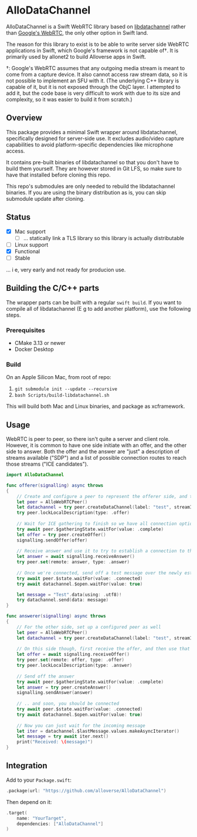 # AlloDataChannel

AlloDataChannel is a Swift WebRTC library based on [libdatachannel](https://github.com/paullouisageneau/libdatachannel) 
rather than [Google's WebRTC](https://webrtc.googlesource.com/src/+/refs/heads/main/docs/native-code), 
the only other option in Swift land.

The reason for this library to exist is to be able to write server side WebRTC applications in Swift, 
which Google's framework is not capable of†. It is primarily used by allonet2 to build Alloverse apps in Swift.

†: Google's WebRTC assumes that any outgoing media stream is meant to come from a capture device. It also cannot 
   access raw stream data, so it is not possible to implement an SFU with it. (The underlying C++ library is capable 
   of it, but it is not exposed through the ObjC layer. I attempted to add it, but the code base is very difficult 
   to work with due to its size and complexity, so it was easier to build it from scratch.)

## Overview

This package provides a minimal Swift wrapper around libdatachannel, specifically designed for server-side use. 
It excludes audio/video capture capabilities to avoid platform-specific dependencies like microphone access.

It contains pre-built binaries of libdatachannel so that you don't have to build them yourself. They are however 
stored in Git LFS, so make sure to have that installed before cloning this repo.

This repo's submodules are only needed to rebuild the libdatachannel binaries. If you are using the binary 
distribution as is, you can skip submodule update after cloning.

## Status

- [x] Mac support
    - [ ] ... statically link a TLS library so this library is actually distributable
- [ ] Linux support
- [x] Functional
- [ ] Stable

... i e, very early and not ready for producion use.

## Building the C/C++ parts

The wrapper parts can be built with a regular `swift build`. If you want to compile all of libdatachannel 
(E g to add another platform), use the following steps.

### Prerequisites

* CMake 3.13 or newer
* Docker Desktop

### Build

On an Apple Silicon Mac, from root of repo:

1. `git submodule init --update --recursive`
2. `bash Scripts/build-libdatachannel.sh`

This will build both Mac and Linux binaries, and package as xcframework.

## Usage

WebRTC is peer to peer, so there isn't quite a server and client role. However, it is common to have one side initiate with an offer, and the other side to answer. Both the offer and the answer are "just" a description of streams available ("SDP") and a list of possible connection routes to reach those streams ("ICE candidates").

```swift
import AlloDataChannel

func offerer(signalling) async throws
{
    // Create and configure a peer to represent the offerer side, and then lock configuration.
    let peer = AlloWebRTCPeer()
    let datachannel = try peer.createDataChannel(label: "test", streamId: 1, negotiated: true)
    try peer.lockLocalDescription(type: .offer)
    
    // Wait for ICE gathering to finish so we have all connection options available, and then send off an offer to the answerer side (over websockets or some other signalling transport)
    try await peer.$gatheringState.waitFor(value: .complete)
    let offer = try peer.createOffer()
    signalling.sendOffer(offer)
    
    // Receive answer and use it to try to establish a connection to the other peer
    let answer = await signalling.receiveAnswer()
    try peer.set(remote: answer, type: .answer)
    
    // Once we're connected, send off a test message over the newly established data channel!
    try await peer.$state.waitFor(value: .connected)
    try await datachannel.$open.waitFor(value: true)

    let message = "Test".data(using: .utf8)!
    try datachannel.send(data: message)
}

func answerer(signalling) async throws
{
    // For the other side, set up a configured peer as well
    let peer = AlloWebRTCPeer()
    let datachannel = try peer.createDataChannel(label: "test", streamId: 1, negotiated: true)
    
    // On this side though, first receive the offer, and then use that to generate an answer
    let offer = await signalling.receiveOffer()
    try peer.set(remote: offer, type: .offer)
    try peer.lockLocalDescription(type: .answer)
    
    // Send off the answer
    try await peer.$gatheringState.waitFor(value: .complete)
    let answer = try peer.createAnswer()
    signalling.sendAnswer(answer)
    
    // .. and soon, you should be connected
    try await peer.$state.waitFor(value: .connected)
    try await datachannel.$open.waitFor(value: true)
    
    // Now you can just wait for the incoming message
    let iter = datachannel.$lastMessage.values.makeAsyncIterator()
    let message = try await iter.next()
    print("Received: \(message)")
}

```

## Integration

Add to your `Package.swift`:

```swift
.package(url: "https://github.com/alloverse/AlloDataChannel")
```

Then depend on it:

```swift
.target(
    name: "YourTarget",
    dependencies: ["AlloDataChannel"]
)
```

